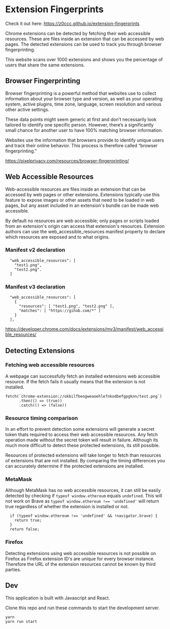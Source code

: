 # Extension Fingerprints

Check it out here: https://z0ccc.github.io/extension-fingerprints

Chrome extensions can be detected by fetching their web accessible resources. These are files inside an extension that can be accessed by web pages. The detected extensions can be used to track you through browser fingerprinting.

This website scans over 1000 extensions and shows you the percentage of users that share the same extensions.

## Browser Fingerprinting

Browser fingerprinting is a powerful method that websites use to collect information about your browser type and version, as well as your operating system, active plugins, time zone, language, screen resolution and various other active settings.

These data points might seem generic at first and don’t necessarily look tailored to identify one specific person. However, there’s a significantly small chance for another user to have 100% matching browser information.

Websites use the information that browsers provide to identify unique users and track their online behavior. This process is therefore called “browser fingerprinting.”

https://pixelprivacy.com/resources/browser-fingerprinting/

## Web Accessible Resources

Web-accessible resources are files inside an extension that can be accessed by web pages or other extensions. Extensions typically use this feature to expose images or other assets that need to be loaded in web pages, but any asset included in an extension's bundle can be made web accessible.

By default no resources are web accessible; only pages or scripts loaded from an extension's origin can access that extension's resources. Extension authors can use the web_accessible_resources manifest property to declare which resources are exposed and to what origins.

### Manifest v2 declaration

```
  "web_accessible_resources": [
    "test1.png",
    "test2.png".
  ]
```

### Manifest v3 declaration

```
  "web_accessible_resources": [
    {
      "resources": [ "test1.png", "test2.png" ],
      "matches": [ "https://gihub.com/*" ]
    }
  ],
```

https://developer.chrome.com/docs/extensions/mv3/manifest/web_accessible_resources/

## Detecting Extensions

### Fetching web accessible resources

A webpage can successfully fetch an installed extensions web accessible resource. If the fetch fails it usually means that the extension is not installed.

```
fetch(`chrome-extension://okbilfbeogweaoehlefnkodbefgpgknn/test.png`)
      .then(() => (true))
      .catch(() => (false))
```

### Resource timing comparison

In an effort to prevent detection some extensions will generate a secret token thats required to access their web accessible resources. Any fetch operation made without the secret token will result in failure. Although its much more difficult to detect these protected extensions, its still possible.

Resources of protected extensions will take longer to fetch than resources of extensions that are not installed. By comparing the timing differences you can accurately determine if the protected extensions are installed.

### MetaMask

Although MetaMask has no web accessible resources, it can still be easily detected by checking if `typeof window.ethereum` equals `undefined`. This will not work on Brave as `typeof window.ethereum !== 'undefined'` will return true regardless of whether the extension is installed or not.

```
  if (typeof window.ethereum !== 'undefined' && !navigator.brave) {
    return true;
  }
  return false;
```

### Firefox

Detecting extensions using web accessible resources is not possible on Firefox as Firefox extension ID's are unique for every browser instance. Therefore the URL of the extension resources cannot be known by third parties.

## Dev

This application is built with Javascript and React.

Clone this repo and run these commands to start the development server.

```
yarn
yarn run start
```

